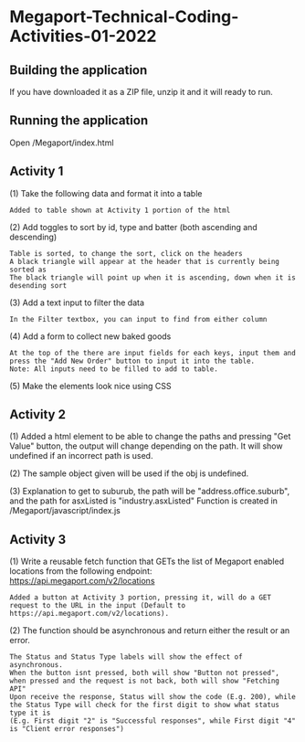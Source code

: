 # Megaport-Technical-Coding-Activities-01-2022

## Building the application
If you have downloaded it as a ZIP file, unzip it and it will ready to run.

## Running the application
Open /Megaport/index.html

## Activity 1
(1) Take the following data and format it into a table

    Added to table shown at Activity 1 portion of the html
    
(2) Add toggles to sort by id, type and batter (both ascending and descending)

    Table is sorted, to change the sort, click on the headers
    A black triangle will appear at the header that is currently being sorted as
    The black triangle will point up when it is ascending, down when it is desending sort
    
(3) Add a text input to filter the data

    In the Filter textbox, you can input to find from either column
    
(4) Add a form to collect new baked goods

    At the top of the there are input fields for each keys, input them and press the "Add New Order" button to input it into the table.
    Note: All inputs need to be filled to add to table.

(5) Make the elements look nice using CSS

## Activity 2
(1) Added a html element to be able to change the paths and pressing "Get Value" button, the output will change depending on the path.
    It will show undefined if an incorrect path is used.
    
(2) The sample object given will be used if the obj is undefined.

(3) Explanation to get to suburub, the path will be "address.office.suburb", and the path for asxListed is "industry.asxListed"
    Function is created in /Megaport/javascript/index.js 

## Activity 3
(1) Write a reusable fetch function that GETs the list of Megaport enabled locations from the following endpoint: https://api.megaport.com/v2/locations

    Added a button at Activity 3 portion, pressing it, will do a GET request to the URL in the input (Default to https://api.megaport.com/v2/locations).
    
(2) The function should be asynchronous and return either the result or an error.

    The Status and Status Type labels will show the effect of asynchronous.
    When the button isnt pressed, both will show "Button not pressed", when pressed and the request is not back, both will show "Fetching API"
    Upon receive the response, Status will show the code (E.g. 200), while the Status Type will check for the first digit to show what status type it is 
    (E.g. First digit "2" is "Successful responses", while First digit "4" is "Client error responses")
